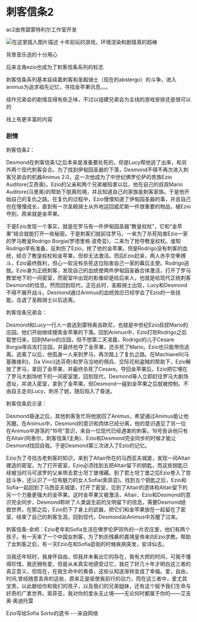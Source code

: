 # 刺客信条2



ac2由育碧蒙特利尔工作室开发


![在这里插入图片描述](https://img-blog.csdnimg.cn/20200308231856222.jpg?x-oss-process=image/watermark,type_ZmFuZ3poZW5naGVpdGk,shadow_10,text_aHR0cHM6Ly9ibG9nLmNzZG4ubmV0L3FxXzQzNzM3Njk3,size_16,color_FFFFFF,t_70)
十年前玩的游戏，环境渲染和剧情真的超棒

背景音乐选的十分用心

后来主角ezio也成为了刺客信条系列的标志

刺客信条系列基本延续着刺客和圣殿骑士（现在的abstergo）的斗争，进入animus为追求祖先记忆，寻找金苹果讯息。。。

续作兄弟会的剧情显得有些乏味，不过以组建兄弟会为主线的游戏安排还是很可以的

线上有更丰富的内容


### 剧情

刺客信条2：

Desmond在刺客信条1之后本来是准备要处死的，但是Lucy帮他逃了出来，和另外两个现代刺客会合。为了找到伊甸园圣器的下落，Desmond不得不再次进入刺客兄弟会的机器Animus 2.0，这一次他成为了中世纪佛罗伦萨的贵族Ezio Auditore(艾奇奥)。Ezio的父亲和两个兄弟被陷害以后，他在自己的叔叔Mario Auditore(马里奥)的帮助下脱离险境，并且知道自己的家族是刺客家族。于是他开始自己的复仇之路。在复仇的过程中，Ezio慢慢知道了伊甸园圣器的事，并且自己也在慢慢成长，直到有一次圣殿骑士从外地运回威尼斯一件很重要的物品，被Ezio夺到，原来就是金苹果。

于是Ezio发现一个事实，就是在罗马有一件伊甸园圣器“教皇权杖”，它和“金苹果”结合就能打开一些秘密。于是刺客们就前往罗马，一来为了杀死陷害Ezio一家的罗马教皇Rodrigo Borgia(罗德里格·波奇亚)，二来为了抢夺教皇权杖。谁知Rodrigo早有准备，反刺伤了Ezio，抢了他的金苹果。但是Rodrigo没有刺客的血统，结合了教皇权杖和金苹果，但却无法激活。而后Ezio赶来，两人赤手空拳搏斗，Ezio最终胜利，但心一软没有杀死这位陷害自己一家的幕后主使。Rodrigo逃脱。Ezio身为正统刺客，发现自己的血统使两件伊甸园圣器合体激活，打开了罗马教堂地下的一间密室，而密室中出现的影像却是给后来人，也就是给现代正统刺客Desmond的信息。然而回到现代，正在此时，圣殿骑士出现，Lucy和Desmond不得不展开战斗，Desmond通过Animus的血统效应已经学会了Ezio的一些技能，击退了圣殿骑士以后逃离。

刺客信条兄弟会：

Desmond和Lucy一行人一直逃到蒙特奥吉欧尼，也就是中世纪Ezio叔叔Mario的庄园。他们开始继续搜索金苹果的下落。回到Animus中，Ezio打败Rodrigo之后载誉归来，回到Mario的庄园，但不想第二天凌晨，Rodrigo的儿子Cesare Borgia带兵攻打庄园，并最终抢夺了金苹果，还杀死了Mario。Ezio也只能带伤逃离。逃离了以后，他孤身一人来到罗马，再次踏上了复仇之路。在Machiavelli(马基雅维利)、Da Vinci(达芬奇)和罗马当地的佣兵、交际花和盗贼的帮助下，Ezio解放了罗马，拿回了金苹果，并最终杀死了Cesare。夺回金苹果后，Ezio把它埋在了罗马大剧场地下的一间密室里。回到现代，Desmond等人立即赶往罗马大剧场遗址，并进入密室，拿到了金苹果。但Desmond一碰到金苹果之后就被控制，不由自主走向Lucy，刺杀了她，随后陷入了昏迷。

刺客信条启示录：

Desmond昏迷之后，其他刺客急忙将他放回了Animus，希望通过Animus能让他苏醒。在Animus中，Desmond的意识和肉体已经分离，他的意识遇见了另一位在Animus中游荡的“16号”意识，来自一位现代已经遇害的刺客。16号告诉他只有在Altair(阿泰尔，刺客信条1主角)、Ezio和Desmond完全同步的时候才能让Desmond找回自我。于是Desmond第三次进入了Ezio的记忆。

Ezio为了寻找古老刺客的知识，来到了Altair所在的马西亚夫城堡，发现一间Altair建造的密室。为了打开密室，Ezio必须找到五把Altair留下的钥匙，而这些钥匙已经被当时马可波罗的父亲带去君士坦丁堡埋藏。到了君士坦丁堡之后Ezio卷入了宫廷斗争，还认识了一位有魅力的女人Sofia(索菲亚)。找到五个钥匙之后，Ezio和Sofia一起回到了马西亚夫城堡，打开了密室，见到了Altair的遗体和Altair留下的另一个力量更强大的金苹果。这时金苹果又被激活，Altair、Ezio和Desmond的意识完全同步，Desmond聆听了人类诞生前的文明留下的信息，需要Desmond拯救世界。在那之后，Ezio扔下了身上的武器，把它们和金苹果放在一起留在了密室，结束了自己的刺客生涯。回到现代，Desmond从Animus中苏醒了过来。

刺客信条-余烬：Ezio老年和Sofia生活在佛罗伦萨郊外的一片农庄里，他们有两个孩子。有一天来了一个中国女刺客，为了刺杀残暴的嘉靖皇帝来向Ezio求教。帮助了女刺客之后，有一天Ezio在和Sofia逛街的时候疾病突发，安详仙去。

当我还年轻时，我身怀自由，但我并未看出它的存在，我有大把的时间，可我不懂得珍惜，我还拥有爱，但是从未真实地感受过它，我花了好几十年才明白这三者的真正意义，但现在，在我生命中的黄昏，这些认知逐渐转变成了幸福。爱，自由，时间,曾经随意丢弃的这些，原来正是驱使我前行的动力，而在这三者中，爱尤其宝贵。以此献给你和我们的孩子，以及我们的兄弟姐妹，还有这个赋予我们生命与好奇的广袤世界。索菲亚，我对你的爱永无止境——无论何时都属于你的——艾吉奥·奥迪托雷

Ezio写给Sofia Sorto的遗书     ---来自网络
